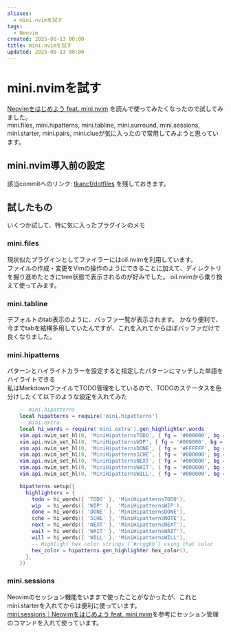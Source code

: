 ```yaml
---
aliases:
  - mini.nvimを試す
tags:
  - Neovim
created: 2025-08-13 00:00
title: mini.nvimを試す
updated: 2025-08-13 00:00
---
```


# mini.nvimを試す

[Neovimをはじめよう feat. mini.nvim](https://zenn.dev/kawarimidoll/books/6064bf6f193b51) を読んで使ってみたくなったので試してみました。  
mini.files, mini.hipatterns, mini.tabline, mini.surround, mini.sessions, mini.starter, mini.pairs, mini.clueが気に入ったので常用してみようと思っています。

## mini.nvim導入前の設定

該当commitへのリンク: [tkancf/dotfiles](https://github.com/tkancf/dotfiles/tree/8dfbdb61680f67aa824cb10fa44577de94bfb9ec/dot_config/nvim) を残しておきます。

## 試したもの

いくつか試して、特に気に入ったプラグインのメモ

### mini.files

現状似たプラグインとしてファイラーにはoil.nvimを利用しています。  
ファイルの作成・変更をVimの操作のようにできることに加えて、ディレクトリを掘り進めたときにtree状態で表示されるのが好みでした。
oil.nvimから乗り換えて使ってみます。

### mini.tabline

デフォルトのtab表示のように、バッファ一覧が表示されます。
かなり便利で、今までtabを結構多用していたんですが、これを入れてからほぼバッファだけで良くなりました。

### mini.hipatterns

パターンとハイライトカラーを設定すると指定したパターンにマッチした単語をハイライトできる  
私はMarkdownファイルでTODO管理をしているので、TODOのステータスを色分けしたくて以下のような設定を入れてみた

```lua
    -- mini.hipatterns
    local hipatterns = require('mini.hipatterns')
    -- mini.extra
    local hi_words = require('mini.extra').gen_highlighter.words
    vim.api.nvim_set_hl(0, 'MiniHipatternsTODO', { fg = '#000000', bg = '#ffc0cb', bold = true })
    vim.api.nvim_set_hl(0, 'MiniHipatternsWIP', { fg = '#000000', bg = '#4169e1', bold = true })
    vim.api.nvim_set_hl(0, 'MiniHipatternsDONE', { fg = '#FFFFFF', bg = '#696969', bold = true })
    vim.api.nvim_set_hl(0, 'MiniHipatternsSCHE', { fg = '#000000', bg = '#3cb371', bold = true })
    vim.api.nvim_set_hl(0, 'MiniHipatternsNEXT', { fg = '#000000', bg = '#afeeee', bold = true })
    vim.api.nvim_set_hl(0, 'MiniHipatternsWAIT', { fg = '#000000', bg = '#f0e68c', bold = true })
    vim.api.nvim_set_hl(0, 'MiniHipatternsWILL', { fg = '#000000', bg = '#00ced1', bold = true })

    hipatterns.setup({
      highlighters = {
        todo = hi_words({ 'TODO' }, 'MiniHipatternsTODO'),
        wip  = hi_words({ 'WIP' },  'MiniHipatternsWIP'),
        done = hi_words({ 'DONE' }, 'MiniHipatternsDONE'),
        sche = hi_words({ 'SCHE' }, 'MiniHipatternsNOTE'),
        next = hi_words({ 'NEXT' }, 'MiniHipatternsNEXT'),
        wait = hi_words({ 'WAIT' }, 'MiniHipatternsWAIT'),
        will = hi_words({ 'WILL' }, 'MiniHipatternsWILL'),
        -- Highlight hex color strings (`#rrggbb`) using that color
        hex_color = hipatterns.gen_highlighter.hex_color(),
      },
    })

```

### mini.sessions

Neovimのセッション機能をいままで使ったことがなかったが、これとmini.starterを入れてからは便利に使っています。  
[mini.sessions｜Neovimをはじめよう feat. mini.nvim](https://zenn.dev/kawarimidoll/books/6064bf6f193b51/viewer/86e45d)を参考にセッション管理のコマンドを入れて使っています。


